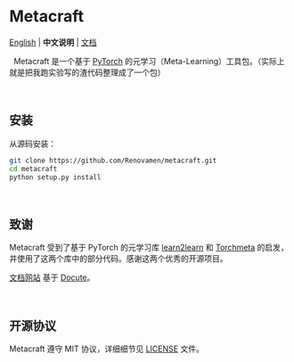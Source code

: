 # Metacraft

[English](README.md) | **中文说明** | [文档](https://metacraft.renovamen.ink/zh/)

&nbsp;
Metacraft 是一个基于 [PyTorch](https://github.com/pytorch/pytorch) 的元学习（Meta-Learning）工具包。（实际上就是把我跑实验写的渣代码整理成了一个包）


&nbsp;
## 安装

从源码安装：

```bash
git clone https://github.com/Renovamen/metacraft.git
cd metacraft
python setup.py install
```


&nbsp;
## 致谢

Metacraft 受到了基于 PyTorch 的元学习库 [learn2learn](https://github.com/learnables/learn2learn) 和 [Torchmeta](https://github.com/tristandeleu/pytorch-meta) 的启发，并使用了这两个库中的部分代码。感谢这两个优秀的开源项目。

[文档网站](https://metacraft.renovamen.ink) 基于 [Docute](https://docute.org)。


&nbsp;
## 开源协议

Metacraft 遵守 MIT 协议，详细细节见 [LICENSE](https://github.com/Renovamen/metacraft/blob/master/LICENSE) 文件。